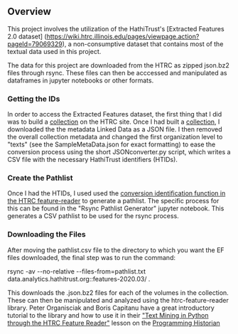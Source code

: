## Overview

This project involves the utilization of the HathiTrust's [Extracted Features 2.0 dataset] (https://wiki.htrc.illinois.edu/pages/viewpage.action?pageId=79069329), a non-consumptive dataset that contains most of the textual data used in this project. 

The data for this project are downloaded from the HTRC as zipped json.bz2 files through rsync. These files can then be acccessed and manipulated as dataframes in jupyter notebooks or other formats. 

### Getting the IDs
In order to access the Extracted Features dataset, the first thing that I did was to build a [collection](https://www.hathitrust.org/htrc_collections_tools) on the HTRC site. Once I had built a [collection](https://babel.hathitrust.org/cgi/mb?a=listis&c=68556871), I downloaded the the metadata Linked Data as a JSON file. I then removed the overall collection metadata and changed the first organization level to "texts" (see the SampleMetaData.json for exact formatting) to ease the conversion process using the short JSONconverter.py script, which writes a CSV file with the necessary HathiTrust identifiers (HTIDs). 

### Create the Pathlist
Once I had the HTIDs, I used used the [conversion identification function in the HTRC feature-reader](https://wiki.htrc.illinois.edu/display/COM/Finding+Extracted+Features+data+for+a+known+volume+ID) to generate a pathlist. The specific process for this can be found in the "Rsync Pathlist Generator" jupyter notebook. This generates a CSV pathlist to be used for the rsync process. 

### Downloading the Files
After moving the pathlist.csv file to the directory to which you want the EF files downloaded, the final step was to run the command: 

rsync -av --no-relative --files-from=pathlist.txt data.analytics.hathitrust.org::features-2020.03/ .

This downloads the .json.bz2 files for each of the volumes in the collection. These can then be manipulated and analyzed using the htrc-feature-reader library. Peter Organisciak and Boris Capitanu have a great introductory tutorial to the library and how to use it in their ["Text Mining in Python through the HTRC Feature Reader"](https://programminghistorian.org/en/lessons/text-mining-with-extracted-features) lesson on the [Programming Historian](https://programminghistorian.org/)
